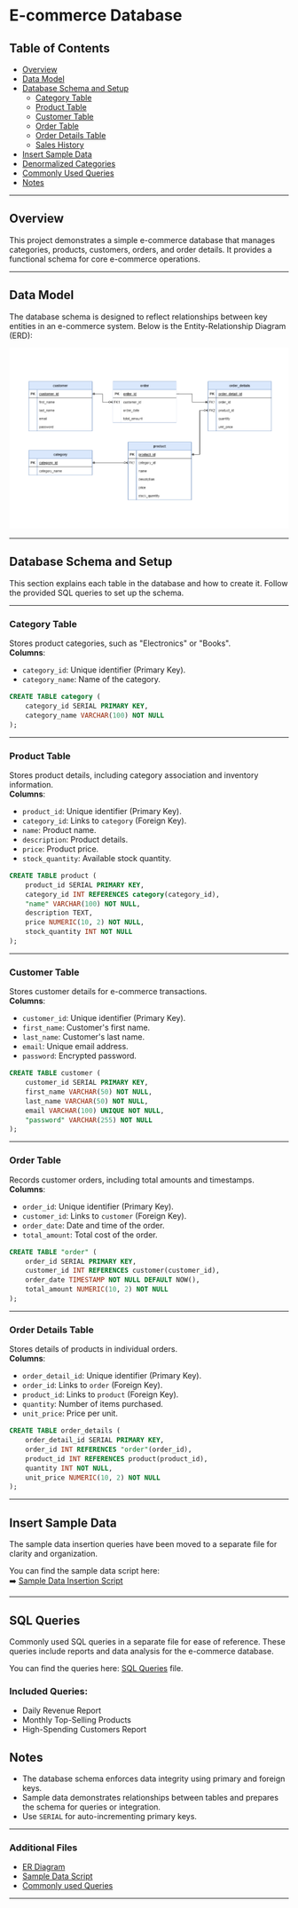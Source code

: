 # E-commerce Database

## Table of Contents

- [Overview](#overview)
- [Data Model](#data-model)
- [Database Schema and Setup](#database-schema-and-setup)
  - [Category Table](#category-table)
  - [Product Table](#product-table)
  - [Customer Table](#customer-table)
  - [Order Table](#order-table)
  - [Order Details Table](#order-details-table)
  - [Sales History](./sales-history.md)
- [Insert Sample Data](#insert-sample-data)
- [Denormalized Categories](./denormalized-categories.md)
- [Commonly Used Queries](#insert-sample-data)
- [Notes](#notes)

---

## Overview

This project demonstrates a simple e-commerce database that manages categories, products, customers, orders, and order details. It provides a functional schema for core e-commerce operations.

---

## Data Model

The database schema is designed to reflect relationships between key entities in an e-commerce system. Below is the Entity-Relationship Diagram (ERD):

![ER Diagram](./ecommerce-ERD.drawio.png)

---

## Database Schema and Setup

This section explains each table in the database and how to create it. Follow the provided SQL queries to set up the schema.

---

### Category Table

Stores product categories, such as "Electronics" or "Books".  
**Columns**:

- `category_id`: Unique identifier (Primary Key).
- `category_name`: Name of the category.

```sql
CREATE TABLE category (
    category_id SERIAL PRIMARY KEY,
    category_name VARCHAR(100) NOT NULL
);
```

---

### Product Table

Stores product details, including category association and inventory information.  
**Columns**:

- `product_id`: Unique identifier (Primary Key).
- `category_id`: Links to `category` (Foreign Key).
- `name`: Product name.
- `description`: Product details.
- `price`: Product price.
- `stock_quantity`: Available stock quantity.

```sql
CREATE TABLE product (
    product_id SERIAL PRIMARY KEY,
    category_id INT REFERENCES category(category_id),
    "name" VARCHAR(100) NOT NULL,
    description TEXT,
    price NUMERIC(10, 2) NOT NULL,
    stock_quantity INT NOT NULL
);
```

---

### Customer Table

Stores customer details for e-commerce transactions.  
**Columns**:

- `customer_id`: Unique identifier (Primary Key).
- `first_name`: Customer's first name.
- `last_name`: Customer's last name.
- `email`: Unique email address.
- `password`: Encrypted password.

```sql
CREATE TABLE customer (
    customer_id SERIAL PRIMARY KEY,
    first_name VARCHAR(50) NOT NULL,
    last_name VARCHAR(50) NOT NULL,
    email VARCHAR(100) UNIQUE NOT NULL,
    "password" VARCHAR(255) NOT NULL
);
```

---

### Order Table

Records customer orders, including total amounts and timestamps.  
**Columns**:

- `order_id`: Unique identifier (Primary Key).
- `customer_id`: Links to `customer` (Foreign Key).
- `order_date`: Date and time of the order.
- `total_amount`: Total cost of the order.

```sql
CREATE TABLE "order" (
    order_id SERIAL PRIMARY KEY,
    customer_id INT REFERENCES customer(customer_id),
    order_date TIMESTAMP NOT NULL DEFAULT NOW(),
    total_amount NUMERIC(10, 2) NOT NULL
);
```

---

### Order Details Table

Stores details of products in individual orders.  
**Columns**:

- `order_detail_id`: Unique identifier (Primary Key).
- `order_id`: Links to `order` (Foreign Key).
- `product_id`: Links to `product` (Foreign Key).
- `quantity`: Number of items purchased.
- `unit_price`: Price per unit.

```sql
CREATE TABLE order_details (
    order_detail_id SERIAL PRIMARY KEY,
    order_id INT REFERENCES "order"(order_id),
    product_id INT REFERENCES product(product_id),
    quantity INT NOT NULL,
    unit_price NUMERIC(10, 2) NOT NULL
);
```

---

## Insert Sample Data

The sample data insertion queries have been moved to a separate file for clarity and organization.

You can find the sample data script here:  
➡️ [Sample Data Insertion Script](./sample-data.md)

---

## SQL Queries

Commonly used SQL queries in a separate file for ease of reference. These queries include reports and data analysis for the e-commerce database.

You can find the queries here: [SQL Queries](./queries.md) file.

### Included Queries:

- Daily Revenue Report
- Monthly Top-Selling Products
- High-Spending Customers Report

## Notes

- The database schema enforces data integrity using primary and foreign keys.
- Sample data demonstrates relationships between tables and prepares the schema for queries or integration.
- Use `SERIAL` for auto-incrementing primary keys.

---

### Additional Files

- [ER Diagram](./ecommerce-ERD.drawio.png)
- [Sample Data Script](./sample-data.md)
- [Commonly used Queries](./queries.md)

---
